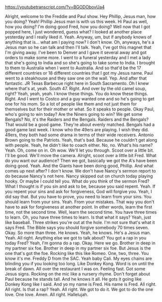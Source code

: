 https://youtubetranscript.com/?v=BGODObovUa4

 Alright, welcome to the Freddie and Paul show. Hey Phillip, Jesus man, how you doing? Yeah! Phillip Jesus man is with us this week. Hi Paul as well, how you doing? I'm doing good Fred, how you doing? Well now that I got popped here, I just wondered, guess what? I looked at another place yesterday and I really liked it. Yeah. Anyway, um, but if anybody knows of anything that is... what am I paying now? I don't know. Oh, anyways, he's a Jesus man so he can talk and then I'll talk. Yeah, I've got this magnet that I'm giving away. I've been to Denver and I gave it several away and got orders to make some more. I went to a funeral yesterday and I met a lady that she's going to India and so she's going to take some to India. I brought to them to Australia when I went to Australia. And so that'd be the 17 different countries or 18 different countries that I got my Jesus name. Paul went to a steakhouse and they saw one on the wall. Yep. And after that fantastic. JR Texas Barbecue right here in South Sacramento. Oh I knew where that's at, yeah. South 47. Right. And over by the old camel soup, right? Yeah, yeah, yeah. I know these things. You do know these things. Right. And I went to Costco and a guy wanted one and so he's going to get one for his mom. So a lot of people like them and not just them for themselves but for their mother or what. So it speaks to people. Okay Paul, who's going to win today? Are the Niners going to win? We get some Bengals? No, it's the Raiders and the Bengals. Raiders and the Bengals? That would be a good game. They're about evenly matched. Bengals had a good game last week. I know who the 49ers are playing. I wish they did. 49ers, they both had some drama in terms of their wide receivers. Antonio Brown going to the Patriots. Yeah, that's bad. Because he couldn't get along with people. Yeah, he didn't like to coach either. No, no. What's his name? Yeah. Oh, come on in. Oh wow. We'll let you through. Scoot over a little bit. I'll be good. We'll move the camera. Alright, scoot over a little bit Fred. What do you want our audience? Then we got, basically we got the A's have been doing good. Yeah. And the Giants have been doing good, Phillip. And what comes up next after? I don't know. We don't have Nancy's sermon report to do because Nancy's not here. Nancy skipped out on church today playing hooky. Or maybe I could tell you. What do you think of the sermon Fred? What I thought is if you sin and ask to be, because you said repent. Yeah. If you repent your sins and ask for forgiveness, God will forgive you. Yeah, I did say that. But you have to prove, you need to learn from your sins. You should learn from your sins. Yeah. From your mistakes. That way you don't have to ask for forgiveness at another point. In other words, learn the first time, not the second time. Well, learn the second time. You have three times to learn. Oh, you have three times to learn. Is that what it says? Yeah, just like baseball. Three strikes you're out at the hole. I'm not sure that's what it says Fred. The Bible says you should forgive somebody 70 times seven. Okay. So more than three. He knows. Yeah, he knows. He's a Jesus man. Yeah. All right. Anything else we got to talk about? You got a rap in you today Fred? Yeah, I'm gonna do a rap. Okay. Here we go. Brother in deep in my partner six foe. Brother in deep in my partner six foe. But Jesus is the one that's got the foe. Rocking like this like Romeo. One, two, three. You know it's me. Freddy D from the SAC. Yeah baby Cali. My eyes chains are blinding you if you looking too long. Like Donkey Kong. Word is on until the break of dawn. All over the restaurant I was on. Feeling fast. Got some Jesus signs. Rocking on the mic like a nursery rhyme. Don't forget about Paul because he stands tall. And he knows it all. He gots it going like Donkey Kong like I said. And yo my name is Fred. His name is Fred. All right. All right. Is that a rap? Yeah. All right. We got to do it. We got to do the one love. One love. Amen. All right. Hallelujah.
